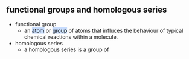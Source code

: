 ## functional groups and homologous series
- functional group
	- an <mark style="background: #ADCCFFA6;">atom</mark> or <mark style="background: #ADCCFFA6;">group</mark> of atoms that influces the behaviour of typical chemical reactions within a molecule.
- homologous series
	- a homologous series is a group of 